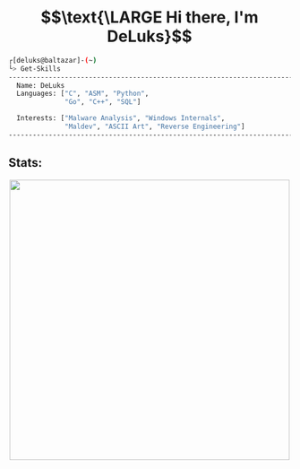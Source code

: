 <div align=center>
    <h1>$$\text{\LARGE Hi there, I'm DeLuks}$$</h1>
</div>

```sh
┌[deluks@baltazar]-(~)
└> Get-Skills
---------------------------------------------------------------------------------------------------
  Name: DeLuks
  Languages: ["C", "ASM", "Python",
              "Go", "C++", "SQL"]

  Interests: ["Malware Analysis", "Windows Internals", 
              "Maldev", "ASCII Art", "Reverse Engineering"]
---------------------------------------------------------------------------------------------------
```

## Stats:
<p align="center"><img src="https://github-readme-stats.vercel.app/api/top-langs/?username=DeLuks2006&count_private=true&layout=compact&theme=dark&exclude_repo=deluks2006.github.io,dot-files,Purr-Fetch,DNA-Quote-Bot,vim-config,ParsELF-Webp" width = 500px />
